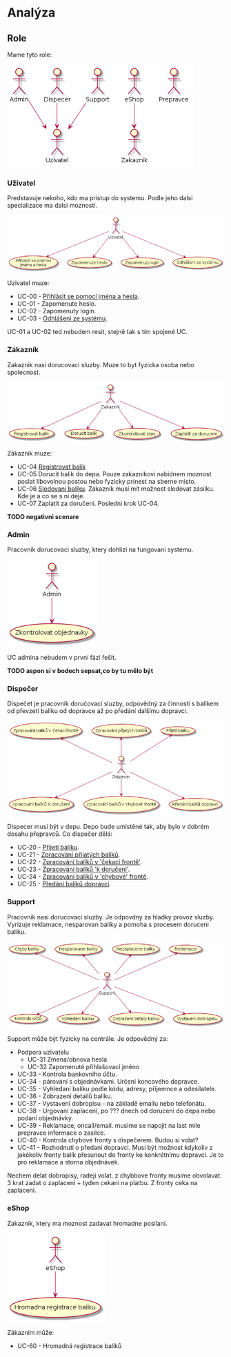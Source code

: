 # Analýza


## Role

Mame tyto role:

![Actors](./diagrams/out/actors.png "Role")

### Uživatel

Predstavuje nekoho, kdo ma pristup do systemu. Podle jeho dalsi specializace ma dalsi moznosti.

![Co muze delat Uzivatel](./diagrams/out/ucs-uzivatel.png "UCS for Uzivatel")

Uzivatel muze:

* UC-00 - [Přihlásit se pomocí jména a hesla](../uc-00/#uc-00 "Přihlásit se pomocí jména a hesla").
* UC-01 - Zapomenute heslo.
* UC-02 - Zapomenuty login.
* UC-03 - [Odhlášeni ze systému](../uc-00/#uc-03 "Odhlášeni ze systému").

UC-01 a UC-02 ted nebudem resit, stejně tak s tím spojené UC.

### Zákazník

Zakaznik nasi dorucovaci sluzby. Muze to byt fyzicka osoba nebo spolecnost.

![Co muze delat Zakaznik](./diagrams/out/ucs-zakaznik.png "UCS for Zakaznik")

Zákaznik muze:

* UC-04 [Registrovat balik](../uc-04/)
* UC-05 Dorucit balik do depa. Pouze zakaznikovi nabidnem moznost poslat libovolnou postou nebo fyzicky prinest na sberne misto.
* UC-06 [Sledovaní balíku](../uc-06/ "Sledovaní balíku"). Zákazník musí mít možnost sledovat zásilku. Kde je a co se s ni deje.
* UC-07 Zaplatit za doručeni. Posledni krok UC-04.

**TODO negativni scenare**

### Admin

Pracovnik dorucovaci sluzby, ktery dohlizi na fungovani systemu.

![Co muze delat Admin](./diagrams/out/ucs-admin.png "UCS for Admin")

UC admina nebudem v první fázi řešit.

**TODO aspon si v bodech sepsat,co by tu mělo být**

### Dispečer

Dispečet je pracovnik doručovací sluzby, odpovědný za činnosti s balíkem od převzetí balíku od dopravce až po předání dalšímu dopravci.

![Co muze delat Despecer](./diagrams/out/ucs-dispecer.png "UCS for Dispecer")

Dispecer musí být v depu. Depo bude umístěné tak, aby bylo v dobrém dosahu přepravců. Co dispečer dělá:

* UC-20 - [Přijetí balíku](../uc-20/#UC-20 "Přijetí balíku").
* UC-21 - [Zpracování přijatých balíků](../uc-20/#UC-21 "Zpracování přijatých balíků").
* UC-22 - [Zpracování balíků v 'čekací frontě'](../uc-20/#UC-22 "Zpracování balíků v 'čekací frontě'").
* UC-23 - [Zpracování balíků 'k doručení'](../uc-20/#UC-23 "Zpracování balíků 'k doručení'").
* UC-24 - [Zpracování balíků v 'chybové' frontě](../uc-20/#UC-24 "Zpracování balíků v 'chybové' frontě").
* UC-25 - [Předání balíků dopravci](../uc-20/#UC-25 "Předání balíků dopravci").

### Support

Pracovnik nasi dorucovaci sluzby. Je odpovdny za hladky provoz sluzby. Vyrizuje reklamace, nesparovan baliky a pomoha s procesem doruceni baliku.

![Co může delat Support](./diagrams/out/ucs-support.png "UCS for Support")

Support může být fyzicky na centrále. Je odpovědný za:

* Podpora uzivatelu
    * UC-31 Zmena/obnova hesla 
    * UC-32 Zapomenuté přihlašovací jméno
* UC-33 - Kontrola bankovního účtu.
* UC-34 - párování s objednávkami. Určení koncového dopravce. 
* UC-35 - Vyhledaní balíku podle kódu, adresy, příjemnce a odesílatele.
* UC-36 - Zobrazení detailů balíku.
* UC-37 - Vystaveni dobropisu - na základě emailu nebo telefonátu.
* UC-38 - Urgovani zaplacení, po ??? dnech od doruceni do depa nebo podaní objednávky.
* UC-39 - Reklamace, oncall/email. musime se napojit na last mile prepravce informace o zasilce.
* UC-40 - Kontrola chybové fronty s dispečerem. Budou si volat?
* UC-41 - Rozhodnutí o předaní dopravci. Musí být možnost kdykoliv z jakékoliv fronty balík přesunout do fronty ke konkrétnímu dopravci. Je to pro reklamace a storna objednávek.

Nechem delat dobropisy, radeji volat.
z chybbove fronty musime obvolavat.  3 krat zadat o zaplaceni + tyden cekani na platbu.
Z fronty ceka na zaplaceni.

### eShop

Zakaznik, ktery ma moznost zadavat hromadne posilani.

![Co muze delat eShop](./diagrams/out/ucs-eshop.png "UCS for eShop")
 
Zákazním může:

* UC-60 - Hromadná registrace balíků



